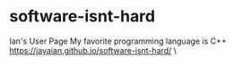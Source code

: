 # software-isnt-hard
Ian's User Page
My favorite programming language is C++ \
https://jayaian.github.io/software-isnt-hard/ \
